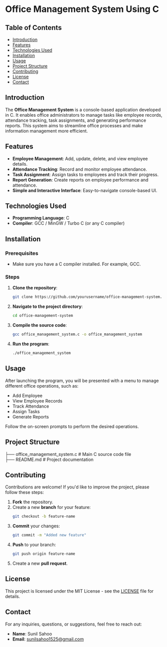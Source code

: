# Office Management System Using C

## Table of Contents
- [Introduction](#introduction)
- [Features](#features)
- [Technologies Used](#technologies-used)
- [Installation](#installation)
- [Usage](#usage)
- [Project Structure](#project-structure)
- [Contributing](#contributing)
- [License](#license)
- [Contact](#contact)

## Introduction

The **Office Management System** is a console-based application developed in C. It enables office administrators to manage tasks like employee records, attendance tracking, task assignments, and generating performance reports. This system aims to streamline office processes and make information management more efficient.

## Features

- **Employee Management**: Add, update, delete, and view employee details.
- **Attendance Tracking**: Record and monitor employee attendance.
- **Task Assignment**: Assign tasks to employees and track their progress.
- **Report Generation**: Create reports on employee performance and attendance.
- **Simple and Interactive Interface**: Easy-to-navigate console-based UI.

## Technologies Used

- **Programming Language**: C
- **Compiler**: GCC / MinGW / Turbo C (or any C compiler)

## Installation

### Prerequisites

- Make sure you have a C compiler installed. For example, GCC.

### Steps

1. **Clone the repository**:
    ```bash
    git clone https://github.com/yourusername/office-management-system.git
    ```

2. **Navigate to the project directory**:
    ```bash
    cd office-management-system
    ```

3. **Compile the source code**:
    ```bash
    gcc office_management_system.c -o office_management_system
    ```

4. **Run the program**:
    ```bash
    ./office_management_system
    ```

## Usage

After launching the program, you will be presented with a menu to manage different office operations, such as:

- Add Employee
- View Employee Records
- Track Attendance
- Assign Tasks
- Generate Reports

Follow the on-screen prompts to perform the desired operations.

## Project Structure

├── office_management_system.c # Main C source code file <br>
├── README.md # Project documentation


## Contributing

Contributions are welcome! If you'd like to improve the project, please follow these steps:

1. **Fork** the repository.
2. Create a new **branch** for your feature:
    ```bash
    git checkout -b feature-name
    ```
3. **Commit** your changes:
    ```bash
    git commit -m "Added new feature"
    ```
4. **Push** to your branch:
    ```bash
    git push origin feature-name
    ```
5. Create a new **pull request**.

## License

This project is licensed under the MIT License - see the [LICENSE](LICENSE) file for details.

## Contact

For any inquiries, questions, or suggestions, feel free to reach out:

- **Name**: Sunil Sahoo
- **Email**: sunilsahoo1525@gmail.com
